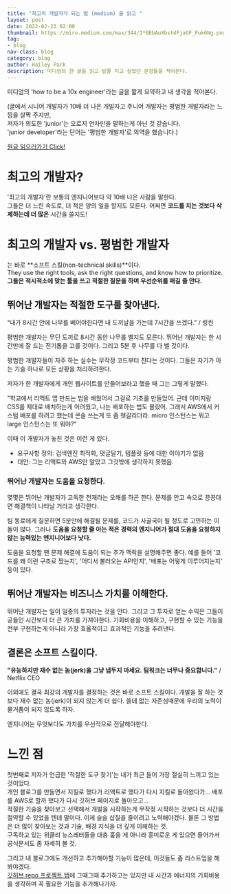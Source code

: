 ```yaml
---
title: "최고의 개발자가 되는 법 (medium) 을 읽고 "
layout: post
date: 2022-02-23 02:00
thumbnail: https://miro.medium.com/max/344/1*0EbAuXbstdFjaGF_Fuk6Ng.png
tag:
- blog
nav-class: blog
category: blog
author: Hailey Park
description: 미디엄의 한 글을 읽고 밑줄 치고 싶었던 문장들을 적어본다.
---
```


미디엄의 'how to be a 10x engineer'라는 글을 짧게 요약하고 내 생각을 적어본다. 

(글에서 시니어 개발자가 10배 더 나은 개발자고 주니어 개발자는 평범한 개발자라는 느낌을 살짝 주지만,   
저자가 의도한 'junior'는 오로지 연차만을 말하는게 아닌 것 같습니다.  
'junior developer'라는 단어는 '평범한 개발자'로 의역을 했습니다.)

[원글 읽으러가기 Click!](https://medium.com/@_michaellin/how-to-be-a-10x-engineer-fdac2a5a1bd5)


# 최고의 개발자?
'최고의 개발자'란 보통의 엔지니어보다 약 10배 나은 사람을 말한다.  
그들은 더 느린 속도로, 더 적은 양의 일을 할지도 모른다. 어쩌면 **코드를 치는 것보다 삭제하는데 더 많은** 시간을 쓸지도!  


# 최고의 개발자 vs. 평범한 개발자
는 바로 **소프트 스킬(non-technical skills)**이다.  
They use the right tools, ask the right questions, and know how to prioritize.  
**그들은 적시적소에 맞는 툴을 쓰고 적절한 질문을 하며 우선순위를 매길 줄 안다.**


## 뛰어난 개발자는 적절한 도구를 찾아낸다.
“내가 8시간 안에 나무를 베어야한다면 내 도끼날을 가는데 7시간을 쓰겠다.” / 링컨

평범한 개발자는 무딘 도끼로 8시간 동안 나무를 벨지도 모른다. 뛰어난 개발자는 한 시간만에 잘 드는 전기톱을 고를 것이다. 그리고 5분 후 나무를 다 벨 것이다.

평범한 개발자들이 자주 하는 실수는 무작정 코드부터 친다는 것이다. 그들은 자기가 아는 기술 하나로 모든 상황을 처리하려한다.

저자가 한 개발자에게 개인 웹사이트를 만들어보라고 했을 때 그는 그렇게 말했다.

"학교에서 리액트 앱 만드는 법을 배웠어서 그걸로 기초를 만들었어. 근데 이미지랑 CSS를 제대로 배치하는게 어려웠고, 나는 배포하는 법도 몰랐어. 그래서 AWS에서 커스텀 배포를 하려고 했는데 콘솔 쓰는게 또 좀 헷갈리더라. micro 인스턴스는 뭐고 large 인스턴스는 또 뭐야?"

이때 이 개발자가 놓친 것은 이런 게 있다.  
- 요구사항 정의: 검색엔진 최적화, 댓글달기, 템플릿 등에 대한 이야기가 없음
- 대안: 그는 리액트와 AWS만 알았고 그것밖에 생각하지 못했음.


### 뛰어난 개발자는 도움을 요청한다.
몇몇은 뛰어난 개발자가 고독한 천재라는 오해를 하곤 한다. 문제를 안고 속으로 끙끙대면 해결책이 나타날 거라고 생각한다.

팀 동료에게 질문하면 5분만에 해결될 문제를, 코드가 사골국이 될 정도로 고민하는 이들이 많다. 그러나 **도움을 요청할 줄 아는 적은 경력의 엔지니어가 절대 도움을 요청하지 않는 능력있는 엔지니어보다 낫다.** 

도움을 요청할 땐 문제 해결에 도움이 되는 추가 맥락을 설명해주면 좋다. 예를 들어 '코드를 왜 이런 구조로 짰는지', '어디서 불러오는 API인지', '배포는 어떻게 이루어지는지' 등이 있다.


## 뛰어난 개발자는 비즈니스 가치를 이해한다.
뛰어난 개발자는 일이 일종의 투자라는 것을 안다. 그리고 그 투자로 얻는 수익은 그들이 공들인 시간보다 더 큰 가치를 가져야한다. 기회비용을 이해하고, 구현할 수 있는 기능을 전부 구현하는게 아니라 가장 효율적이고 효과적인 기능을 추려낸다.


## 결론은 소프트 스킬이다.
**"유능하지만 재수 없는 놈(jerk)을 그냥 냅두지 마세요. 팀워크는 너무나 중요합니다."** / Netflix CEO

이외에도 결국 최강의 개발자를 결정하는 것은 바로 소프트 스킬이다. 개발을 잘 하는 것보다 재수 없는 놈(jerk)이 되지 않는게 더 쉽다. 쓸데 없는 자존심때문에 우리의 노력이 물거품이 되지 않도록 하자. 

엔지니어는 무엇보다도 가치를 우선적으로 전달해야한다.


# 느낀 점
첫번째로 저자가 언급한 '적절한 도구 찾기'는 내가 최근 들어 가장 절실히 느끼고 있는 것이었다.  
개인 블로그를 만들면서 지킬로 했다가 리액트로 했다가 다시 지킬로 돌아왔다가... 배포를 AWS로 할까 했다가 다시 깃허브 페이지로 돌아오고...  
적절한 기술을 찾아보고 선택해서 개발을 시작하는게 무작정 시작하는 것보다 더 시간을 절약할 수 있었을 텐데 말이다. 
이제 슬슬 삽질을 줄이려고 노력해야겠다. 물론 그 방법은 더 많이 찾아보는 것과 기술, 배경 지식을 더 깊게 이해하는 것.  
구독하고 있는 위클리 뉴스레터들을 대충 훑을 게 아니라 흥미로운 게 있으면 들어가서 공식문서도 좀 자세히 볼 것.

그리고 내 블로그에도 개선하고 추가해야할 기능이 많은데, 이것들도 좀 리스트업을 해봐야겠다.   
[깃허브 repo 프로젝트 탭](https://github.com/users/pullingoff/projects/1)에 그때그때 추가하고는 있지만 내 시간과 에너지의 기회비용을 생각하며 꼭 필요한 기능을 추가해나가자.
